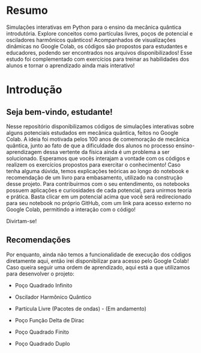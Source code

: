 # Resumo
Simulações interativas em Python para o ensino da mecânica quântica introdutória. Explore conceitos como partículas livres, poços de potencial e osciladores harmônicos quânticos! Acompanhados de visualizações dinâmicas no Google Colab, os códigos são propostos para estudantes e educadores, podendo ser encontrados nos arquivos disponibilizados! Esse estudo foi complementado com exercícios para treinar as habilidades dos alunos e tornar o aprendizado ainda mais interativo!

# Introdução

## Seja bem-vindo, estudante! 

Nesse repositório disponibilizamos códigos de simulações interativas sobre alguns potenciais estudados em mecânica quântica, feitos no Google Colab.
A ideia foi motivada pelos 100 anos de comemoração de mecânica quântica, junto ao fato de que a dificuldade dos alunos no processo ensino-aprendizagem dessa vertente da física ainda é um problema a ser solucionado.
Esperamos que vocês interajam a vontade com os códigos e realizem os exercícios propostos para exercitar o conhecimento! Caso tenha alguma dúvida, temos explicações teóricas ao longo do notebook e recomendação
de um livro para embasamento, utilizado na construção desse projeto. Para contribuirmos com o seu entendimento, os notebooks possuem aplicações e curiosidades de cada potencial, para unirmos teoria e prática.
Basta clicar em um potencial acima que você será redirecionado para seu notebook no próprio GitHub, com um link para acesso externo no Google Colab, permitindo a interação com o código!

Divirtam-se!

## Recomendações

Por enquanto, ainda não temos a funcionalidade de execução dos códigos diretamente aqui, então irei disponibilizar para acesso pelo Google Colab!
Caso queira seguir uma ordem de aprendizado, aqui está a que utilizamos para desenvolver o projeto:

- Poço Quadrado Infinito

- Oscilador Harmônico Quântico

- Partícula Livre (Pacotes de ondas) - (Em andamento)

- Poço Função Delta de Dirac

- Poço Quadrado Finito

- Poço Quadrado Duplo

